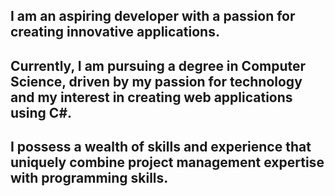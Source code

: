 ## I am an aspiring developer with a passion for creating innovative applications.

## Currently, I am pursuing a degree in Computer Science, driven by my passion for technology and my interest in creating web applications using C#.

## I possess a wealth of skills and experience that uniquely combine project management expertise with programming skills.
